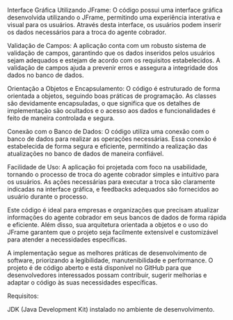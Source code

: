 Interface Gráfica Utilizando JFrame: O código possui uma interface gráfica desenvolvida utilizando o JFrame, permitindo uma experiência interativa e visual para os usuários. Através desta interface, os usuários podem inserir os dados necessários para a troca do agente cobrador.

Validação de Campos: A aplicação conta com um robusto sistema de validação de campos, garantindo que os dados inseridos pelos usuários sejam adequados e estejam de acordo com os requisitos estabelecidos. A validação de campos ajuda a prevenir erros e assegura a integridade dos dados no banco de dados.

Orientação a Objetos e Encapsulamento: O código é estruturado de forma orientada a objetos, seguindo boas práticas de programação. As classes são devidamente encapsuladas, o que significa que os detalhes de implementação são ocultados e o acesso aos dados e funcionalidades é feito de maneira controlada e segura.

Conexão com o Banco de Dados: O código utiliza uma conexão com o banco de dados para realizar as operações necessárias. Essa conexão é estabelecida de forma segura e eficiente, permitindo a realização das atualizações no banco de dados de maneira confiável.

Facilidade de Uso: A aplicação foi projetada com foco na usabilidade, tornando o processo de troca do agente cobrador simples e intuitivo para os usuários. As ações necessárias para executar a troca são claramente indicadas na interface gráfica, e feedbacks adequados são fornecidos ao usuário durante o processo.

Este código é ideal para empresas e organizações que precisam atualizar informações do agente cobrador em seus bancos de dados de forma rápida e eficiente. Além disso, sua arquitetura orientada a objetos e o uso do JFrame garantem que o projeto seja facilmente extensível e customizável para atender a necessidades específicas.

A implementação segue as melhores práticas de desenvolvimento de software, priorizando a legibilidade, manutenibilidade e performance. O projeto é de código aberto e está disponível no GitHub para que desenvolvedores interessados possam contribuir, sugerir melhorias e adaptar o código às suas necessidades específicas.

Requisitos:

JDK (Java Development Kit) instalado no ambiente de desenvolvimento.
